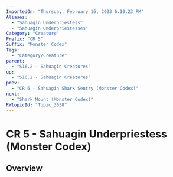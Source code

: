 ```yaml
---
ImportedOn: "Thursday, February 16, 2023 6:10:23 PM"
Aliases:
  - "Sahuagin Underpriestess"
  - "Sahuagin Underpriestesses"
Category: "Creature"
Prefix: "CR 5"
Suffix: "Monster Codex"
Tags:
  - "Category/Creature"
parent:
  - "S16.2 - Sahuagin Creatures"
up:
  - "S16.2 - Sahuagin Creatures"
prev:
  - "CR 6 - Sahuagin Shark Sentry (Monster Codex)"
next:
  - "Shark Mount (Monster Codex)"
RWtopicId: "Topic_3038"
---
```

# CR 5 - Sahuagin Underpriestess (Monster Codex)
## Overview
